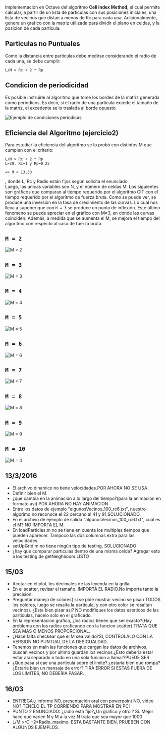 Implementacion en Octave del algoritmo **Cell Index Method**, el cual permite calcular, a partir de un lista de particulas con sus posiciones iniciales, una lista de vecinos que distan a menos de Rc para cada una. Adicionalmente, genera un grafico con la matriz utilizada para dividir el plano en celdas, y la posicion de cada particula.

## Particulas no Puntuales

Como la distancia entre particulas debe medirse considerando el radio de cada una, se debe cumplir: 

    L/M > Rc + 2 * Rp
    
## Condicion de periodicidad

Es posible instruirle al algoritmo que tome los bordes de la matriz generada como periodicos. Es decir, si el radio de una particula excede el tamaño de la matriz, el excedente se lo traslada al borde opuesto.

![Ejemplo de condiciones periodicas](https://github.com/fernandoencaballito/SS/raw/master/periodic-conditions.jpg)

## Eficiencia del Algoritmo (ejercicio2)

Para estudiar la eficiencia del algoritmo se lo probó con distintos M que cumplen con el criterio:

    L/M > Rc + 2 * Rp
    L=20, Rc=1 y Rp=0.25
    
    => M < 13,33

, donde L, Rc y Radio están fijos según solicita el enunciado.    
Luego, las unicas variables son N, y el número de celdas M. Los siguientes son gráficos que comparan al tiempo requerido por el algoritmo CIT con el tiempo requerido por el algoritmo de fuerza bruta. Como se puede ver, se produce una inversion en la tasa de crecimiento de las curvas. Lo cual nos lleva a suponer que con `M = 3` se produce un punto de inflexión. Éste último fenomeno se puede apreciar en el gráfico con M=3, en donde las curvas coinciden.
Además, a medida que se aumenta el M, se mejora el tiempo del algoritmo con respecto al caso de fuerza bruta.

## `M = 2`
![M = 2](https://raw.githubusercontent.com/fernandoencaballito/SS/master/ArchivosEjemplo/bruteForceCompareM%3D2.jpg)
## `M = 3`
![M = 3](https://raw.githubusercontent.com/fernandoencaballito/SS/master/ArchivosEjemplo/bruteForceCompareM%3D3.jpg)
## `M = 4`
![M = 4](https://raw.githubusercontent.com/fernandoencaballito/SS/master/ArchivosEjemplo/bruteForceCompareM%3D4.jpg)

## `M = 5`
![M = 5](https://raw.githubusercontent.com/fernandoencaballito/SS/master/ArchivosEjemplo/bruteForceCompareM%3D5.jpg)

## `M = 6`
![M = 6](https://raw.githubusercontent.com/fernandoencaballito/SS/master/ArchivosEjemplo/bruteForceCompareM%3D6.jpg)

## `M = 7`
![M = 7](https://raw.githubusercontent.com/fernandoencaballito/SS/master/ArchivosEjemplo/bruteForceCompareM%3D7.jpg)

## `M = 8`
![M = 8](https://raw.githubusercontent.com/fernandoencaballito/SS/master/ArchivosEjemplo/bruteForceCompareM%3D8.jpg)

## `M = 9`
![M = 9](https://raw.githubusercontent.com/fernandoencaballito/SS/master/ArchivosEjemplo/bruteForceCompareM%3D9.jpg)
## `M = 10`
![M = 4](https://raw.githubusercontent.com/fernandoencaballito/SS/master/ArchivosEjemplo/bruteForceCompareM%3D4.jpg)


13/3/2016
-----
* El archivo dinamico no tiene velocidades.POR AHORA NO SE USA.
* Definir bien el M.
* ¿que cambia en la animación a lo largo del tiempo?(para la animación en formato avi).POR AHORA NO HAY ANIMACION
* Entre los datos de ejemplo "algunosVecinos_100_rc6.txt", nuestro algorimo no reconoce el 22 cercano al 41 y 91.SOLUCIONADO.
* En el archivo de ejemplo de salida "algunosVecinos_100_rc6.txt", cual es el M? NO IMPORTA EL M.
* En loadParticles.m no se tiene en cuenta los multiples tiempos que pueden aparecer. Tampoco las dos columnas extra para las velocidades.
* setUpGrid.m no tiene ningún tipo de testing. SOLUCIONADO
* ¿hay que comparar particulas dentro de una misma celda? Agregar esto a los testing de getNeighboors.LISTO

15/03 
----
* Acotar en el plot, los decimales de las  leyenda en la grilla
* En el scatter, revisar el tamaño.  IMPORTA EL RADIO.No importa tanto la precision.
* Preguntar manejo de colores( si se pide mostrar vecino se pisan TODOS los colores, luego se resalta la particula, y con otro color se resaltan vecinos). ¿Esta bien pisar asi? NO modifiques los datos estaticos de las particulas, hacelo solo en el graficado.
* En la representacion grafica, ¿los radios tienen que ser exacto?(Hay problema con los radios graficando con la funcion scatter).TRATA QUE SEA MAS O MENOS PROPORCIONAL.
* ¿Hace falta checkear que el M sea valido?SI, CONTROLALO CON LA VERSION NO PUNTUAL DE LA DESIGUALDAD.
* Tenemos en main las funciones que cargan los datos de archivos, buscan vecinos y por ultimo guardan los vecinos.¿Esto deberia estar estar asi separado o todo en una sola funcion a llamar?PUEDE SER
* ¿Que pasa si cae una particula sobre el limite? ¿estaria bien que rompa? ¿Estaria bien un mensaje de error? TIRA ERROR SI ESTAS FUERA DE LOS LIMITES, NO DEBERIA PASAR.

16/03
---
* ENTREGA:¿ informe NO, presentación oral con powerpoint NO, video NO? TENELO EL TP CORRIENDO PARA MOSTRAR EN PC!
* PUNTO 2 ENUNCIADO: ¿radio esta fijo?¿Un grafico <tiempo vs N> y otro <tiempo vs M>? Si. Mejor hace que varien N y M a la vez.N trata que sea mayor que 1000
*  L/M >rC +2*Radio_maximo. ESTA BASTANTE BIEN, PRUEBEN CON ALGUNOS EJEMPLOS.

